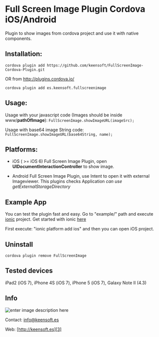 Full Screen Image Plugin Cordova iOS/Android
=================================

Plugin to show images from cordova project and use it with native components. 

Installation:
--------------

`cordova plugin add https://github.com/keensoft/FullScreenImage-Cordova-Plugin.git`

OR from http://plugins.cordova.io/ 

`cordova plugin add es.keensoft.fullscreenimage`

Usage:
--------------

Usage with your javascript code (Images should be inside www/**pathOfImage**):
`FullScreenImage.showImageURL(imageSrc);`

Usage with base64 image String code:
`FullScreenImage.showImageURL(base64String, name);`

Platforms:
--------------
* iOS ( >= iOS 6)
Full Screen Image Plugin, open **UIDocumentInteractionController** to show image.  

* Android
Full Screen Image Plugin, use Intent to open it with external Imageviewer. This plugins checks Application *can use getExternalStorageDirectory*

Example App
--------------
You can test the plugin fast and easy. Go to "example/" path and execute [ionic][4] project. Get started with ionic [here][5]

First execute: "ionic platform add ios" and then you can open iOS project.

Uninstall
--------------

`cordova plugin remove FullScreenImage`

Tested devices
--------------
iPad2 (iOS 7), iPhone 4S (iOS 7), iPhone 5 (iOS 7), Galaxy Note II (4.3)

Info
--------------
![enter image description here][1]

Contact: [info@keensoft.es][2]

Web: [http://keensoft.es][3]


[1]: http://www.keensoft.es/wp-content/uploads/2013/04/keensoft-logo1.png
[2]: info@keensoft.es
[3]: http://keensoft.es
[4]: http://ionicframework.com/
[5]: http://ionicframework.com/getting-started/